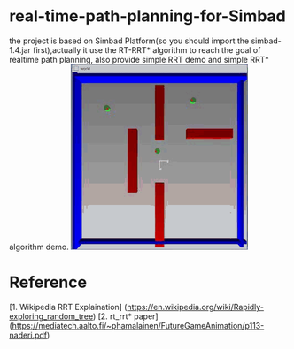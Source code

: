 # real-time-path-planning-for-Simbad
the project is based on Simbad Platform(so you should import the simbad-1.4.jar first),actually it use the RT-RRT* algorithm to reach the goal of realtime path planning, also provide simple RRT demo and simple RRT* algorithm demo.
![Simulation Result](https://raw.githubusercontent.com/Peng154/real-time-path-planning-for-Simbad/master/rt_rrt_star.gif)

# Reference
[1. Wikipedia RRT Explaination] (https://en.wikipedia.org/wiki/Rapidly-exploring_random_tree)
[2. rt_rrt* paper] (https://mediatech.aalto.fi/~phamalainen/FutureGameAnimation/p113-naderi.pdf)
